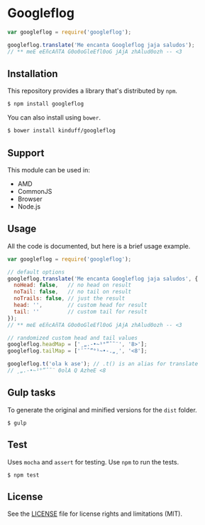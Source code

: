 # Googleflog

```js
var googleflog = require('googleflog');

googleflog.translate('Me encanta Googleflog jaja saludos');
// ** meE eEñcAñTA G0o0oGleEfl0oG jAjA zhAlud0ozh -- <3
```

## Installation
This repository provides a library that's distributed by `npm`.

```bash
$ npm install googleflog
```

You can also install using `bower`.

```bash
$ bower install kinduff/googleflog
```

## Support
This module can be used in:
- AMD
- CommonJS
- Browser
- Node.js

## Usage
All the code is documented, but here is a brief usage example.

```js
var googleflog = require('googleflog');

// default options
googleflog.translate('Me encanta Googleflog jaja saludos', {
  noHead: false,   // no head on result
  noTail: false,   // no tail on result
  noTrails: false, // just the result
  head: '',        // custom head for result
  tail: ''         // custom tail for result
});
// ** meE eEñcAñTA G0o0oGleEfl0oG jAjA zhAlud0ozh -- <3

// randomized custom head and tail values
googleflog.headMap = ['¸„.-•~¹°”ˆ˜¨', '8>'];
googleflog.tailMap = ['¨˜ˆ”°¹~•-.„¸', '<8'];

googleflog.t('ola k ase'); // .t() is an alias for translate
// ¸„.-•~¹°”ˆ˜¨ 0olA Q AzheE <8
```

## Gulp tasks
To generate the original and minified versions for the `dist` folder.

```
$ gulp
```

## Test
Uses `mocha` and `assert` for testing. Use `npm` to run the tests.

```
$ npm test
```

## License
See the [LICENSE](LICENSE.md) file for license rights and limitations (MIT).
